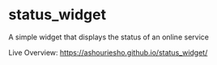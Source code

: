 # status_widget
A simple widget that displays the status of an online service

Live Overview: https://ashouriesho.github.io/status_widget/
